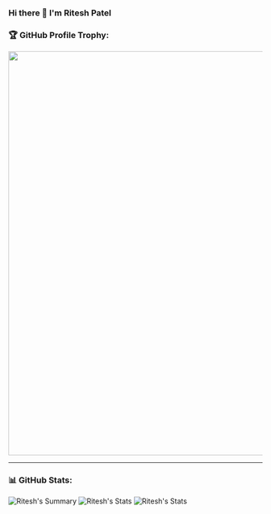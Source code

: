 ### Hi there 👋 I'm Ritesh Patel

### 🏆 GitHub Profile Trophy:
<a href="https://github.com/ryo-ma/github-profile-trophy">
  <img width=800 src="https://github-profile-trophy.vercel.app/?username=iritep&theme=onedark&column=8no-frame=true"/>
</a>

---

### 📊 GitHub Stats:
![Ritesh's Summary](https://github-profile-summary-cards.vercel.app/api/cards/profile-details?username=iritep&show_icons=true&count_private=true&theme=solarized_dark)
![Ritesh's Stats](https://github-profile-summary-cards.vercel.app/api/cards/repos-per-language?username=iritep&show_icons=true&count_private=true&theme=solarized_dark)
![Ritesh's Stats](https://github-profile-summary-cards.vercel.app/api/cards/most-commit-language?username=iritep&show_icons=true&count_private=true&theme=solarized_dark)

